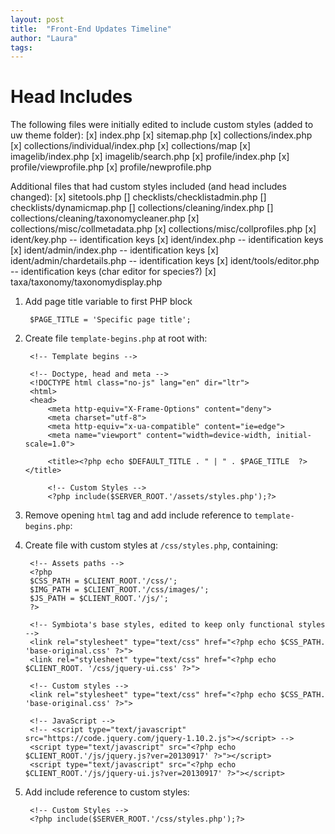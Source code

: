 ```yaml
---
layout: post
title:  "Front-End Updates Timeline"
author: "Laura"
tags: 
---
```


# Head Includes

The following files were initially edited to include custom styles (added to uw theme folder):
[x] index.php
[x] sitemap.php
[x] collections/index.php
[x] collections/individual/index.php
[x] collections/map
[x] imagelib/index.php
[x] imagelib/search.php
[x] profile/index.php
[x] profile/viewprofile.php
[x] profile/newprofile.php

Additional files that had custom styles included (and head includes changed):
[x] sitetools.php
[] checklists/checklistadmin.php
[] checklists/dynamicmap.php
[] collections/cleaning/index.php
[] collections/cleaning/taxonomycleaner.php
[x] collections/misc/collmetadata.php
[x] collections/misc/collprofiles.php
[x] ident/key.php -- identification keys
[x] ident/index.php -- identification keys
[x] ident/admin/index.php -- identification keys
[x] ident/admin/chardetails.php -- identification keys
[x] ident/tools/editor.php -- identification keys (char editor for species?)
[x] taxa/taxonomy/taxonomydisplay.php


1. Add page title variable to first PHP block

		$PAGE_TITLE = 'Specific page title';

2. Create file `template-begins.php` at root with:

		<!-- Template begins -->

		<!-- Doctype, head and meta -->
		<!DOCTYPE html class="no-js" lang="en" dir="ltr">
		<html>
		<head>
			<meta http-equiv="X-Frame-Options" content="deny">
			<meta charset="utf-8">
			<meta http-equiv="x-ua-compatible" content="ie=edge">
			<meta name="viewport" content="width=device-width, initial-scale=1.0">

			<title><?php echo $DEFAULT_TITLE . " | " . $PAGE_TITLE  ?></title>

			<!-- Custom Styles -->
			<?php include($SERVER_ROOT.'/assets/styles.php');?>

3. Remove opening `html` tag and add include reference to `template-begins.php`:

4. Create file with custom styles at `/css/styles.php`, containing:

		<!-- Assets paths --> 
		<?php 
		$CSS_PATH = $CLIENT_ROOT.'/css/';
		$IMG_PATH = $CLIENT_ROOT.'/css/images/';
		$JS_PATH = $CLIENT_ROOT.'/js/';
		?>

		<!-- Symbiota's base styles, edited to keep only functional styles -->
		<link rel="stylesheet" type="text/css" href="<?php echo $CSS_PATH. 'base-original.css' ?>">
		<link rel="stylesheet" type="text/css" href="<?php echo $CLIENT_ROOT. '/css/jquery-ui.css' ?>">

		<!-- Custom styles -->
		<link rel="stylesheet" type="text/css" href="<?php echo $CSS_PATH. 'base-original.css' ?>">

		<!-- JavaScript -->
		<!-- <script type="text/javascript" src="https://code.jquery.com/jquery-1.10.2.js"></script> -->
		<script type="text/javascript" src="<?php echo $CLIENT_ROOT.'/js/jquery.js?ver=20130917' ?>"></script>
		<script type="text/javascript" src="<?php echo $CLIENT_ROOT.'/js/jquery-ui.js?ver=20130917' ?>"></script>



5. Add include reference to custom styles:

		<!-- Custom Styles -->
		<?php include($SERVER_ROOT.'/css/styles.php');?>
